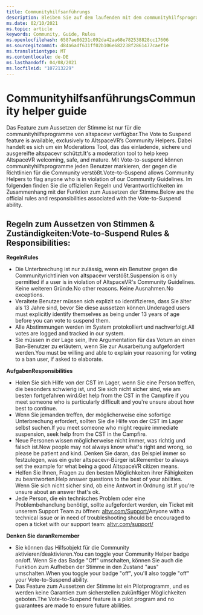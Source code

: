```yaml
---
title: Communityhilfsanführungs
description: Bleiben Sie auf dem laufenden mit dem communityhilfsprogramm von altspacevr und den Regeln und Verantwortlichkeiten der Verwendung des Features zum Aussetzen der Stimme auf dem laufenden.
ms.date: 02/10/2021
ms.topic: article
keywords: Community, Guide, Rules
ms.openlocfilehash: 6587ae86231c092da42aa68e782538828cc17606
ms.sourcegitcommit: d84a6adf631ff02b106e682238f2861477caef1e
ms.translationtype: MT
ms.contentlocale: de-DE
ms.lasthandoff: 04/08/2021
ms.locfileid: "107213229"
---
```

# <a name="community-helper-guide"></a><span data-ttu-id="55a27-104">Communityhilfsanführungs</span><span class="sxs-lookup"><span data-stu-id="55a27-104">Community helper guide</span></span>

<span data-ttu-id="55a27-105">Das Feature zum Aussetzen der Stimme ist nur für die communityhilfsprogramme von altspacevr verfügbar.</span><span class="sxs-lookup"><span data-stu-id="55a27-105">The Vote to Suspend feature is available, exclusively to AltspaceVR’s Community Helpers.</span></span> <span data-ttu-id="55a27-106">Dabei handelt es sich um ein Moderations Tool, das das einladende, sichere und ausgereifte altspacevr schützt.</span><span class="sxs-lookup"><span data-stu-id="55a27-106">It's a moderation tool to help keep AltspaceVR welcoming, safe, and mature.</span></span> <span data-ttu-id="55a27-107">Mit Vote-to-suspend können communityhilfsprogramme jeden Benutzer markieren, der gegen die Richtlinien für die Community verstößt.</span><span class="sxs-lookup"><span data-stu-id="55a27-107">Vote-to-Suspend allows Community Helpers to flag anyone who is in violation of our Community Guidelines.</span></span> <span data-ttu-id="55a27-108">Im folgenden finden Sie die offiziellen Regeln und Verantwortlichkeiten im Zusammenhang mit der Funktion zum Aussetzen der Stimme.</span><span class="sxs-lookup"><span data-stu-id="55a27-108">Below are the official rules and responsibilities associated with the Vote-to-Suspend ability.</span></span> 

## <a name="vote-to-suspend-rules--responsibilities"></a><span data-ttu-id="55a27-109">Regeln zum Aussetzen von Stimmen & Zuständigkeiten:</span><span class="sxs-lookup"><span data-stu-id="55a27-109">Vote-to-Suspend Rules & Responsibilities:</span></span> 

<span data-ttu-id="55a27-110">**Regeln**</span><span class="sxs-lookup"><span data-stu-id="55a27-110">**Rules**</span></span> 

* <span data-ttu-id="55a27-111">Die Unterbrechung ist nur zulässig, wenn ein Benutzer gegen die Communityrichtlinien von altspacevr verstößt.</span><span class="sxs-lookup"><span data-stu-id="55a27-111">Suspension is only permitted if a user is in violation of AltspaceVR's Community Guidelines.</span></span> <span data-ttu-id="55a27-112">Keine weiteren Gründe.</span><span class="sxs-lookup"><span data-stu-id="55a27-112">No other reasons.</span></span> <span data-ttu-id="55a27-113">Keine Ausnahmen.</span><span class="sxs-lookup"><span data-stu-id="55a27-113">No exceptions.</span></span>  
* <span data-ttu-id="55a27-114">Veraltete Benutzer müssen sich explizit so identifizieren, dass Sie älter als 13 Jahre sind, bevor Sie diese aussetzen können.</span><span class="sxs-lookup"><span data-stu-id="55a27-114">Underaged users must explicitly identify themselves as being under 13 years of age before you can vote to suspend them.</span></span> 
* <span data-ttu-id="55a27-115">Alle Abstimmungen werden im System protokolliert und nachverfolgt.</span><span class="sxs-lookup"><span data-stu-id="55a27-115">All votes are logged and tracked in our system.</span></span> 
* <span data-ttu-id="55a27-116">Sie müssen in der Lage sein, Ihre Argumentation für das Votum an einen Ban-Benutzer zu erläutern, wenn Sie zur Ausarbeitung aufgefordert werden.</span><span class="sxs-lookup"><span data-stu-id="55a27-116">You must be willing and able to explain your reasoning for voting to a ban user, if asked to elaborate.</span></span> 

<span data-ttu-id="55a27-117">**Aufgaben**</span><span class="sxs-lookup"><span data-stu-id="55a27-117">**Responsibilities**</span></span> 

* <span data-ttu-id="55a27-118">Holen Sie sich Hilfe von der CST im Lager, wenn Sie eine Person treffen, die besonders schwierig ist, und Sie sich nicht sicher sind, wie am besten fortgefahren wird.</span><span class="sxs-lookup"><span data-stu-id="55a27-118">Get help from the CST in the Campfire if you meet someone who is particularly difficult and you're unsure about how best to continue.</span></span>  
* <span data-ttu-id="55a27-119">Wenn Sie jemanden treffen, der möglicherweise eine sofortige Unterbrechung erfordert, sollten Sie die Hilfe von der CST im Lager selbst suchen.</span><span class="sxs-lookup"><span data-stu-id="55a27-119">If you meet someone who might require immediate suspension, seek help from the CST in the Campfire.</span></span> 
* <span data-ttu-id="55a27-120">Neue Personen wissen möglicherweise nicht immer, was richtig und falsch ist.</span><span class="sxs-lookup"><span data-stu-id="55a27-120">New people may not always know what's right and wrong, so please be patient and kind.</span></span> <span data-ttu-id="55a27-121">Denken Sie daran, das Beispiel immer so festzulegen, was ein guter altspacevr-Bürger ist.</span><span class="sxs-lookup"><span data-stu-id="55a27-121">Remember to always set the example for what being a good AltspaceVR citizen means.</span></span> 
* <span data-ttu-id="55a27-122">Helfen Sie Ihnen, Fragen zu den besten Möglichkeiten ihrer Fähigkeiten zu beantworten.</span><span class="sxs-lookup"><span data-stu-id="55a27-122">Help answer questions to the best of your abilities.</span></span> <span data-ttu-id="55a27-123">Wenn Sie sich nicht sicher sind, ob eine Antwort in Ordnung ist.</span><span class="sxs-lookup"><span data-stu-id="55a27-123">If you're unsure about an answer that's ok.</span></span> 
* <span data-ttu-id="55a27-124">Jede Person, die ein technisches Problem oder eine Problembehandlung benötigt, sollte aufgefordert werden, ein Ticket mit unserem Support Team zu öffnen: [altvr.com/Support/](https://help.altvr.com/hc/requests/new?ticket_form_id=114093998653)</span><span class="sxs-lookup"><span data-stu-id="55a27-124">Anyone with a technical issue or in need of troubleshooting should be encouraged to open a ticket with our support team: [altvr.com/support/](https://help.altvr.com/hc/requests/new?ticket_form_id=114093998653)</span></span>

<span data-ttu-id="55a27-125">**Denken Sie daran**</span><span class="sxs-lookup"><span data-stu-id="55a27-125">**Remember**</span></span> 

* <span data-ttu-id="55a27-126">Sie können das Hilfsobjekt für die Community aktivieren/deaktivieren.</span><span class="sxs-lookup"><span data-stu-id="55a27-126">You can toggle your Community Helper badge on/off.</span></span> <span data-ttu-id="55a27-127">Wenn Sie das Badge "Off" umschalten, können Sie auch die Funktion zum Aufheben der Stimme in den Zustand "aus" umschalten.</span><span class="sxs-lookup"><span data-stu-id="55a27-127">When you toggle your badge "off", you'll also toggle "off" your Vote-to-Suspend ability.</span></span> 
* <span data-ttu-id="55a27-128">Das Feature zum Aussetzen der Stimme ist ein Pilotprogramm, und es werden keine Garantien zum sicherstellen zukünftiger Möglichkeiten geboten.</span><span class="sxs-lookup"><span data-stu-id="55a27-128">The Vote-to-Suspend feature is a pilot program and no guarantees are made to ensure future abilities.</span></span> 